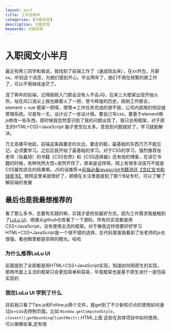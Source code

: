 ```yaml
---
layout: post
title: 工作这两年
categories: [功能实现]
description: 功能实现
keywords: 功能实现
---
```


# 入职阅文小半月
最近有两三同学和我说，我找到了前端工作了（速成班出来），在xx外包，月薪xx。听到这个消息，为她们感到开心。毕业两年了，她们不用在频繁的换工作了，可以不用继续迷茫了。

混了两年的前端，记得刚刚入门那会没有人不会JQ，后来三大框架出现开始火热，站在风口浪尖上我也跟着火了一把，曾今辉煌的历史。刚刚工作那会，element + vue 框架一把嗦，嗯嗯=>工作任务完成的很不错，公司内部用的供应链管理系统。可是有一天，设计出了一张设计稿，要自己写css，要基于element用js修改一些东西，那时候我忽然意识到了我的问题出现了，我只会用框架，对于原生的HTML+CSS+JavaScript 脑子里空白太多。意思到问题就好了，学习就能解决。

万丈高楼平地起，前端这条路要走的长远，要走的稳，最基础的东西万万不能忘记，必须要学习。之后后我开始了最基础的学习。对于CSS的学习，强烈推荐张老师（张鑫旭）的书籍《CSS世界》和《CSS选择器》还有他的博客，在读它书籍的时候，有种恍然大悟+突然开窍了，原来是这样呀。网上有很多淫技巧不就是CSS属性综合的结果嘛。JS的话推荐=>[前端必备javascript书籍测评【含红宝书和绿皮书】](https://juejin.im/post/6877712145757896717) 按照这里来就很好了，顺便在关注里面提到了那个B站专栏，可以了解了解前端的发展

## 最后也是我最想推荐的

看了那么多书，总要有实践的嘛，实践才是检验最好方式。因为工作需求我接触到了[LuLu UI](https://l-ui.com/pure/about.design.html)，顺便从github仓库看了一下源码，所有的实现都是用CSS+JavaScript，没有使用主流的框架。对于像我这样想要好好学习HTML+CSS+JavaScript是一个很不错的选择，在代码里面我看到了张老师的js也很强，看他眼里都是崇拜的眼光。哈哈

### 为什么推荐LuLu UI
前面提到了全部都是用HTML+CSS+JavaScript实现。知道如何用原生的实现，那用市面上主流的框架只会更加简单和容易，毕竟框架也是基于原生进行一层包装实现的

### 我在LuLu UI 学到了什么
目前我只看了Tips.js和Follow.js两个文件，就get到了不少新知识点的使用如何通过js+css去控制页面。比如 `Window.getComputedStyle`，`closest()`,`getBoundingClientRect()`,HTML上面 这些在具体项目中如何使用，可以做哪些事,还有很

